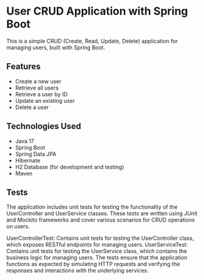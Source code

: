 # User CRUD Application with Spring Boot

This is a simple CRUD (Create, Read, Update, Delete) application for managing users, built with Spring Boot.

## Features

- Create a new user
- Retrieve all users
- Retrieve a user by ID
- Update an existing user
- Delete a user

## Technologies Used
- Java 17
- Spring Boot
- Spring Data JPA
- Hibernate
- H2 Database (for development and testing)
- Maven

## Tests
The application includes unit tests for testing the functionality of the UserController and UserService classes. These tests are written using JUnit and Mockito frameworks and cover various scenarios for CRUD operations on users.

UserControllerTest: Contains unit tests for testing the UserController class, which exposes RESTful endpoints for managing users.
UserServiceTest: Contains unit tests for testing the UserService class, which contains the business logic for managing users.
The tests ensure that the application functions as expected by simulating HTTP requests and verifying the responses and interactions with the underlying services.
